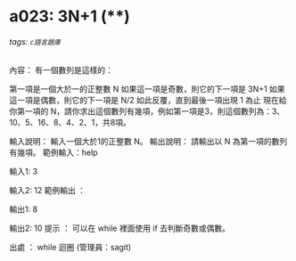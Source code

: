 # a023: 3N+1 (**)
###### tags: `c語言題庫`
內容：
有一個數列是這樣的：

第一項是一個大於一的正整數 N
如果這一項是奇數，則它的下一項是 3N+1
如果這一項是偶數，則它的下一項是 N/2
如此反覆，直到最後一項出現 1 為止
 現在給你第一項的 N，請你求出這個數列有幾項，例如第一項是3，則這個數列為：3、10、5、16、8、4、2、1，共8項。

輸入說明：
輸入一個大於1的正整數 N。
輸出說明：
請輸出以 N 為第一項的數列有幾項。
範例輸入：help

輸入1:
3

輸入2:
12
範例輸出 ：

輸出1:
8

輸出2:
10
提示 ：
可以在 while 裡面使用 if 去判斷奇數或偶數。

出處 ：
while 迴圈 (管理員：sagit)